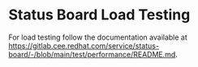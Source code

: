 # Status Board Load Testing

For load testing follow the documentation available at https://gitlab.cee.redhat.com/service/status-board/-/blob/main/test/performance/README.md.

